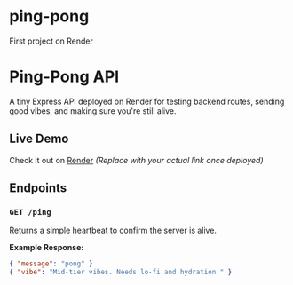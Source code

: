 # ping-pong

First project on Render

# Ping-Pong API

A tiny Express API deployed on Render for testing backend routes, sending good vibes, and making sure you're still alive.

## Live Demo

Check it out on [Render](https://your-render-url.onrender.com)
_(Replace with your actual link once deployed)_

## Endpoints

### `GET /ping`

Returns a simple heartbeat to confirm the server is alive.

**Example Response:**

```json
{ "message": "pong" }
{ "vibe": "Mid-tier vibes. Needs lo-fi and hydration." }
